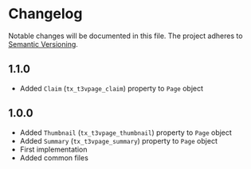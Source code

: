 Changelog
=========

Notable changes will be documented in this file. The project adheres to [Semantic Versioning].

1.1.0
-----

* Added `Claim` (`tx_t3vpage_claim`) property to `Page` object

1.0.0
-----

* Added `Thumbnail` (`tx_t3vpage_thumbnail`) property to `Page` object
* Added `Summary` (`tx_t3vpage_summary`) property to `Page` object
* First implementation
* Added common files

[Semantic Versioning]: http://semver.org "Semantic Versioning"